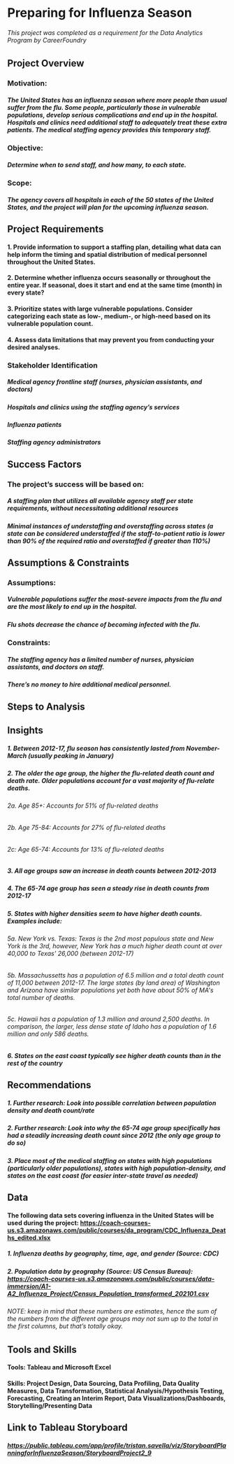 # Preparing for Influenza Season
###### This project was completed as a requirement for the Data Analytics Program by CareerFoundry

## Project Overview

### Motivation​:​ ​
##### The United States has an influenza season where more people than usual suffer from the flu. Some people, particularly those in vulnerable populations, develop serious complications and end up in the hospital. Hospitals and clinics need additional staff to adequately treat these extra patients. The medical staffing agency provides this temporary staff.
### Objective​:​ 
##### ​Determine when to send staff, and how many, to each state.
### Scope: 
##### ​The agency covers all hospitals in each of the 50 states of the United States, and the project will plan for the upcoming influenza season.

## Project Requirements
#### 1. Provide information to support a staffing plan, detailing what data can help inform the timing and spatial distribution of medical personnel throughout the United States.
#### 2. Determine whether influenza occurs seasonally or throughout the entire year. If seasonal, does it start and end at the same time (month) in every state?
#### 3. Prioritize states with large vulnerable populations. Consider categorizing each state as low-, medium-, or high-need based on its vulnerable population count.
#### 4. Assess data limitations that may prevent you from conducting your desired analyses.


### Stakeholder Identification
##### Medical agency frontline staff (nurses, physician assistants, and doctors)
##### Hospitals and clinics using the staffing agency’s services
##### Influenza patients
##### Staffing agency administrators

## Success Factors
### The project’s success will be based on:
##### A staffing plan that utilizes all available agency staff per state requirements, without necessitating additional resources
##### Minimal instances of understaffing and overstaffing across states (a state can be considered understaffed if the staff-to-patient ratio is lower than 90% of the required ratio and overstaffed if greater than 110%)

## Assumptions & Constraints

### Assumptions:
##### Vulnerable populations suffer the most-severe impacts from the flu and are the most likely to end up in the hospital.
##### Flu shots decrease the chance of becoming infected with the flu. 

### Constraints:
##### The staffing agency has a limited number of nurses, physician assistants, and doctors on staff.
##### There’s no money to hire additional medical personnel.

## Steps to Analysis

## Insights

##### 1. Between 2012-17, flu season has consistently lasted from November-March (usually peaking in January)
##### 2. The older the age group, the higher the flu-related death count and death rate. Older populations account for a vast majority of flu-relate deaths. 
###### 2a. Age 85+: Accounts for 51% of flu-related deaths
###### 2b. Age 75-84: Accounts for 27% of flu-related deaths
###### 2c: Age 65-74: Accounts for 13% of flu-related deaths
##### 3. All age groups saw an increase in death counts between 2012-2013
##### 4. The 65-74 age group has seen a steady rise in death counts from 2012-17
##### 5. States with higher densities seem to have higher death counts. Examples include: 
###### 5a. New York vs. Texas: Texas is the 2nd most populous state and New York is the 3rd, however, New York has a much higher death count at over 40,000 to Texas' 26,000 (between 2012-17)
###### 5b. Massachussetts has a population of 6.5 million and a total death count of 11,000 between 2012-17. The large states (by land area) of Washington and Arizona have similar populations yet both have about 50% of MA's total number of deaths.
###### 5c. Hawaii has a population of 1.3 million and around 2,500 deaths. In comparison, the larger, less dense state of Idaho has a population of 1.6 million and only 586 deaths.
##### 6. States on the east coast typically see higher death counts than in the rest of the country

## Recommendations
##### 1. Further research: Look into possible correlation between population density and death count/rate
##### 2. Further research: Look into why the 65-74 age group specifically has had a steadily increasing death count since 2012 (the only age group to do so)
##### 3. Place most of the medical staffing on states with high populations (particularly older populations), states with high population-density, and states on the east coast (for easier inter-state travel as needed)


## Data

#### The following data sets covering influenza in the United States will be used during the project: https://coach-courses-us.s3.amazonaws.com/public/courses/da_program/CDC_Influenza_Deaths_edited.xlsx
##### 1. Influenza deaths by geography, time, age, and gender (Source:​ ​CDC)

##### 2. Population data by geography (Source: US Census Bureau): https://coach-courses-us.s3.amazonaws.com/public/courses/data-immersion/A1-A2_Influenza_Project/Census_Population_transformed_202101.csv
###### NOTE: keep in mind that these numbers are estimates, hence the sum of the numbers from the different age groups may not sum up to the total in the first columns, but that’s totally okay.


## Tools and Skills
#### Tools: Tableau and Microsoft Excel
#### Skills: Project Design, Data Sourcing, Data Profiling, Data Quality Measures, Data Transformation, Statistical Analysis/Hypothesis Testing, Forecasting, Creating an Interim Report, Data Visualizations/Dashboards, Storytelling/Presenting Data

## Link to Tableau Storyboard
##### https://public.tableau.com/app/profile/tristan.savella/viz/StoryboardPlanningforInfluenzaSeason/StoryboardProject2_9
